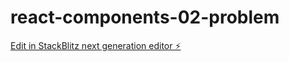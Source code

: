 # react-components-02-problem

[Edit in StackBlitz next generation editor ⚡️](https://stackblitz.com/~/github.com/kiltro-dev/react-components-02-problem)